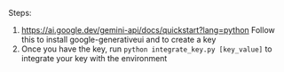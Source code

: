 
Steps:
1. https://ai.google.dev/gemini-api/docs/quickstart?lang=python
Follow this to install google-generativeui and to create a key
2. Once you have the key, run `python integrate_key.py [key_value]` to integrate your key with the environment
